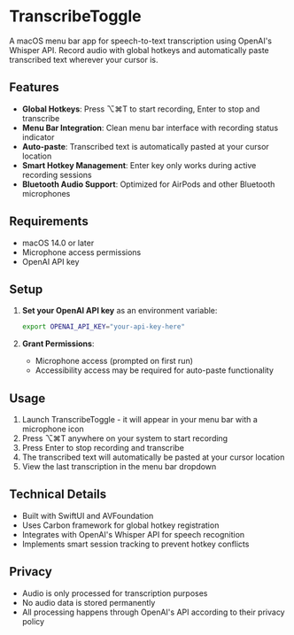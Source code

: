 # TranscribeToggle

A macOS menu bar app for speech-to-text transcription using OpenAI's Whisper API. Record audio with global hotkeys and automatically paste transcribed text wherever your cursor is.

## Features

- **Global Hotkeys**: Press ⌥⌘T to start recording, Enter to stop and transcribe
- **Menu Bar Integration**: Clean menu bar interface with recording status indicator
- **Auto-paste**: Transcribed text is automatically pasted at your cursor location
- **Smart Hotkey Management**: Enter key only works during active recording sessions
- **Bluetooth Audio Support**: Optimized for AirPods and other Bluetooth microphones

## Requirements

- macOS 14.0 or later
- Microphone access permissions
- OpenAI API key

## Setup

1. **Set your OpenAI API key** as an environment variable:
   ```bash
   export OPENAI_API_KEY="your-api-key-here"
   ```

2. **Grant Permissions**:
   - Microphone access (prompted on first run)
   - Accessibility access may be required for auto-paste functionality

## Usage

1. Launch TranscribeToggle - it will appear in your menu bar with a microphone icon
2. Press ⌥⌘T anywhere on your system to start recording
3. Press Enter to stop recording and transcribe
4. The transcribed text will automatically be pasted at your cursor location
5. View the last transcription in the menu bar dropdown

## Technical Details

- Built with SwiftUI and AVFoundation
- Uses Carbon framework for global hotkey registration
- Integrates with OpenAI's Whisper API for speech recognition
- Implements smart session tracking to prevent hotkey conflicts

## Privacy

- Audio is only processed for transcription purposes
- No audio data is stored permanently
- All processing happens through OpenAI's API according to their privacy policy